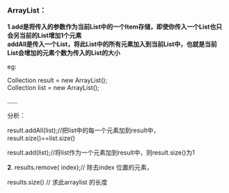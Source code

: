 ### ArrayList：

**1**.**add是将传入的参数作为当前List中的一个Item存储，即使你传入一个List也只会另当前的List增加1个元素  
addAll是传入一个List，将此List中的所有元素加入到当前List中，也就是当前List会增加的元素个数为传入的List的大小**

eg:

Collection result = new ArrayList\(\);  
Collection list = new ArrayList\(\);

......

分析：

result.addAll\(list\);//把list中的每一个元素加到result中，result.size\(\)==list.size\(\)

result.add\(list\);//将list作为一个元素加到result中，则result.size\(\)为1

**2**. results.remove\( index\);// 除去index 位置的元素，

results.size\(\) // 求此arraylist 的长度




